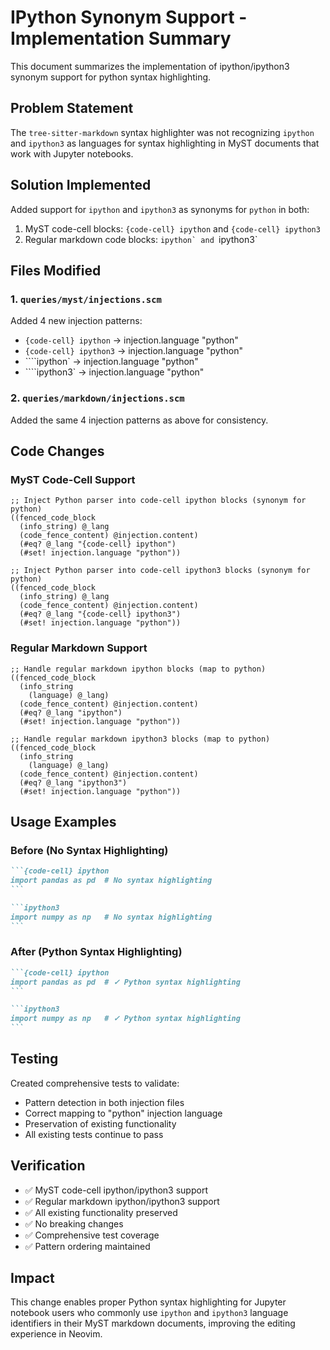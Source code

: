 # IPython Synonym Support - Implementation Summary

This document summarizes the implementation of ipython/ipython3 synonym support for python syntax highlighting.

## Problem Statement

The `tree-sitter-markdown` syntax highlighter was not recognizing `ipython` and `ipython3` as languages for syntax highlighting in MyST documents that work with Jupyter notebooks.

## Solution Implemented

Added support for `ipython` and `ipython3` as synonyms for `python` in both:
1. MyST code-cell blocks: `{code-cell} ipython` and `{code-cell} ipython3`
2. Regular markdown code blocks: ````ipython` and ````ipython3`

## Files Modified

### 1. `queries/myst/injections.scm`
Added 4 new injection patterns:
- `{code-cell} ipython` → injection.language "python"
- `{code-cell} ipython3` → injection.language "python"
- ````ipython` → injection.language "python"
- ````ipython3` → injection.language "python"

### 2. `queries/markdown/injections.scm`
Added the same 4 injection patterns as above for consistency.

## Code Changes

### MyST Code-Cell Support
```tree-sitter
;; Inject Python parser into code-cell ipython blocks (synonym for python)
((fenced_code_block
  (info_string) @_lang
  (code_fence_content) @injection.content)
  (#eq? @_lang "{code-cell} ipython")
  (#set! injection.language "python"))

;; Inject Python parser into code-cell ipython3 blocks (synonym for python)
((fenced_code_block
  (info_string) @_lang
  (code_fence_content) @injection.content)
  (#eq? @_lang "{code-cell} ipython3")
  (#set! injection.language "python"))
```

### Regular Markdown Support
```tree-sitter
;; Handle regular markdown ipython blocks (map to python)
((fenced_code_block
  (info_string
    (language) @_lang)
  (code_fence_content) @injection.content)
  (#eq? @_lang "ipython")
  (#set! injection.language "python"))

;; Handle regular markdown ipython3 blocks (map to python)
((fenced_code_block
  (info_string
    (language) @_lang)
  (code_fence_content) @injection.content)
  (#eq? @_lang "ipython3")
  (#set! injection.language "python"))
```

## Usage Examples

### Before (No Syntax Highlighting)
````markdown
```{code-cell} ipython
import pandas as pd  # No syntax highlighting
```

```ipython3
import numpy as np   # No syntax highlighting
```
````

### After (Python Syntax Highlighting)
````markdown
```{code-cell} ipython
import pandas as pd  # ✓ Python syntax highlighting
```

```ipython3
import numpy as np   # ✓ Python syntax highlighting
```
````

## Testing

Created comprehensive tests to validate:
- Pattern detection in both injection files
- Correct mapping to "python" injection language
- Preservation of existing functionality
- All existing tests continue to pass

## Verification

- ✅ MyST code-cell ipython/ipython3 support
- ✅ Regular markdown ipython/ipython3 support  
- ✅ All existing functionality preserved
- ✅ No breaking changes
- ✅ Comprehensive test coverage
- ✅ Pattern ordering maintained

## Impact

This change enables proper Python syntax highlighting for Jupyter notebook users who commonly use `ipython` and `ipython3` language identifiers in their MyST markdown documents, improving the editing experience in Neovim.
